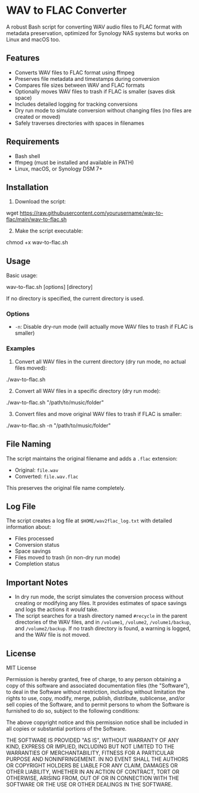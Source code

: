 # WAV to FLAC Converter

A robust Bash script for converting WAV audio files to FLAC format with metadata preservation, optimized for Synology NAS systems but works on Linux and macOS too.

## Features

- Converts WAV files to FLAC format using ffmpeg
- Preserves file metadata and timestamps during conversion
- Compares file sizes between WAV and FLAC formats
- Optionally moves WAV files to trash if FLAC is smaller (saves disk space)
- Includes detailed logging for tracking conversions
- Dry run mode to simulate conversion without changing files (no files are created or moved)
- Safely traverses directories with spaces in filenames

## Requirements

- Bash shell
- ffmpeg (must be installed and available in PATH)
- Linux, macOS, or Synology DSM 7+

## Installation

1. Download the script: 

wget https://raw.githubusercontent.com/yourusername/wav-to-flac/main/wav-to-flac.sh

2. Make the script executable:

chmod +x wav-to-flac.sh


## Usage

Basic usage:

wav-to-flac.sh [options] [directory]


If no directory is specified, the current directory is used.

### Options

- `-n`: Disable dry-run mode (will actually move WAV files to trash if FLAC is smaller)

### Examples

1. Convert all WAV files in the current directory (dry run mode, no actual files moved):

./wav-to-flac.sh


2. Convert all WAV files in a specific directory (dry run mode):

./wav-to-flac.sh "/path/to/music/folder"


3. Convert files and move original WAV files to trash if FLAC is smaller:

./wav-to-flac.sh -n "/path/to/music/folder"


## File Naming

The script maintains the original filename and adds a `.flac` extension:

- Original: `file.wav`
- Converted: `file.wav.flac`

This preserves the original file name completely.

## Log File

The script creates a log file at `$HOME/wav2flac_log.txt` with detailed information about:

- Files processed
- Conversion status
- Space savings
- Files moved to trash (in non-dry run mode)
- Completion status

## Important Notes

- In dry run mode, the script simulates the conversion process without creating or modifying any files. It provides estimates of space savings and logs the actions it *would* take.
- The script searches for a trash directory named `#recycle` in the parent directories of the WAV files, and in `/volume1`, `/volume2`, `/volume1/backup`, and `/volume2/backup`. If no trash directory is found, a warning is logged, and the WAV file is not moved.

## License

MIT License

Permission is hereby granted, free of charge, to any person obtaining a copy of this software and associated documentation files (the "Software"), to deal in the Software without restriction, including without limitation the rights to use, copy, modify, merge, publish, distribute, sublicense, and/or sell copies of the Software, and to permit persons to whom the Software is furnished to do so, subject to the following conditions:

The above copyright notice and this permission notice shall be included in all copies or substantial portions of the Software.

THE SOFTWARE IS PROVIDED "AS IS", WITHOUT WARRANTY OF ANY KIND, EXPRESS OR IMPLIED, INCLUDING BUT NOT LIMITED TO THE WARRANTIES OF MERCHANTABILITY, FITNESS FOR A PARTICULAR PURPOSE AND NONINFRINGEMENT. IN NO EVENT SHALL THE AUTHORS OR COPYRIGHT HOLDERS BE LIABLE FOR ANY CLAIM, DAMAGES OR OTHER LIABILITY, WHETHER IN AN ACTION OF CONTRACT, TORT OR OTHERWISE, ARISING FROM, OUT OF OR IN CONNECTION WITH THE SOFTWARE OR THE USE OR OTHER DEALINGS IN THE SOFTWARE.